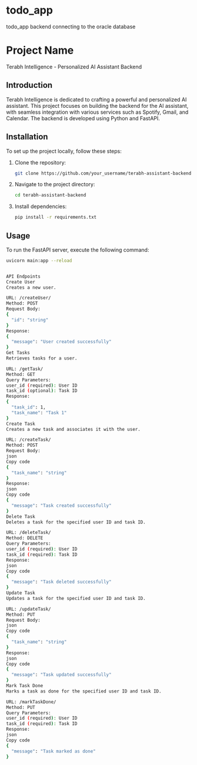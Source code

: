 # todo_app
todo_app backend connecting to the oracle database

# Project Name

Terabh Intelligence - Personalized AI Assistant Backend

## Introduction

Terabh Intelligence is dedicated to crafting a powerful and personalized AI assistant. This project focuses on building the backend for the AI assistant, with seamless integration with various services such as Spotify, Gmail, and Calendar. The backend is developed using Python and FastAPI.

## Installation

To set up the project locally, follow these steps:

1. Clone the repository:
    ```bash
    git clone https://github.com/your_username/terabh-assistant-backend.git
    ```
2. Navigate to the project directory:
    ```bash
    cd terabh-assistant-backend
    ```
3. Install dependencies:
    ```bash
    pip install -r requirements.txt
    ```

## Usage

To run the FastAPI server, execute the following command:
```bash
uvicorn main:app --reload


API Endpoints
Create User
Creates a new user.

URL: /createUser/
Method: POST
Request Body:
{
  "id": "string"
}
Response:
{
  "message": "User created successfully"
}
Get Tasks
Retrieves tasks for a user.

URL: /getTask/
Method: GET
Query Parameters:
user_id (required): User ID
task_id (optional): Task ID
Response:
{
  "task_id": 1,
  "task_name": "Task 1"
}
Create Task
Creates a new task and associates it with the user.

URL: /createTask/
Method: POST
Request Body:
json
Copy code
{
  "task_name": "string"
}
Response:
json
Copy code
{
  "message": "Task created successfully"
}
Delete Task
Deletes a task for the specified user ID and task ID.

URL: /deleteTask/
Method: DELETE
Query Parameters:
user_id (required): User ID
task_id (required): Task ID
Response:
json
Copy code
{
  "message": "Task deleted successfully"
}
Update Task
Updates a task for the specified user ID and task ID.

URL: /updateTask/
Method: PUT
Request Body:
json
Copy code
{
  "task_name": "string"
}
Response:
json
Copy code
{
  "message": "Task updated successfully"
}
Mark Task Done
Marks a task as done for the specified user ID and task ID.

URL: /markTaskDone/
Method: PUT
Query Parameters:
user_id (required): User ID
task_id (required): Task ID
Response:
json
Copy code
{
  "message": "Task marked as done"
}
